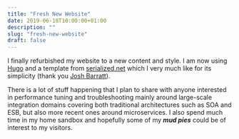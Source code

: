 ```yaml
---
title: "Fresh New Website"
date: 2019-06-18T10:00:00+01:00
description: ""
slug: "fresh-new-website"
draft: false
---
```


I finally refurbished my website to a new content and style. I am now using [Hugo](https://gohugo.io) and a template from [serialized.net](https://serialized.net/) which I very much like for its simplicity (thank you [Josh Barratt](https://serialized.net/about/)). 

There is a lot of stuff happening that I plan to share with anyone interested in performance tuning and troubleshooting mainly around large-scale integration domains covering both traditional architectures such as SOA and ESB, but also more recent ones around microservices. I also spend much time in my home sandbox and hopefully some of my ***mud pies*** could be of interest to my visitors.  